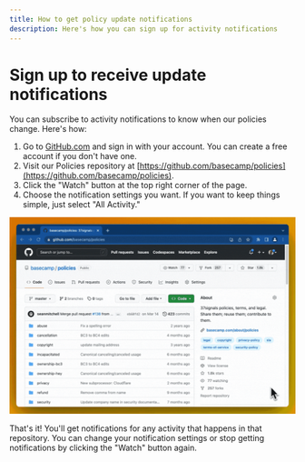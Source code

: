 ```yaml
---
title: How to get policy update notifications
description: Here's how you can sign up for activity notifications
---
```


# Sign up to receive update notifications

You can subscribe to activity notifications to know when our policies change. Here's how:

1. Go to [GitHub.com](https://github.com/) and sign in with your account. You can create a free account if you don't have one.
2. Visit our Policies repository at [https://github.com/basecamp/policies](https://github.com/basecamp/policies).
3. Click the "Watch" button at the top right corner of the page.
4. Choose the notification settings you want. If you want to keep things simple, just select "All Activity."

![](how-to-enable-notifications.gif)

That's it! You'll get notifications for any activity that happens in that repository. You can change your notification settings or stop getting notifications by clicking the "Watch" button again.

